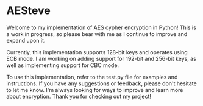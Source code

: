 # AESteve

Welcome to my implementation of AES cypher encryption in Python! This is a work in progress, so please bear with me as I continue to improve and expand upon it.

Currently, this implementation supports 128-bit keys and operates using ECB mode. I am working on adding support for 192-bit and 256-bit keys, as well as implementing support for CBC mode.

To use this implementation, refer to the test.py file for examples and instructions. If you have any suggestions or feedback, please don't hesitate to let me know. I'm always looking for ways to improve and learn more about encryption. Thank you for checking out my project!
